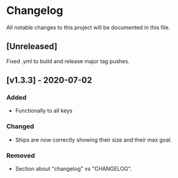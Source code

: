 # Changelog
All notable changes to this project will be documented in this file.

## [Unreleased]
Fixed .yml to build and release major tag pushes.

## [v1.3.3] - 2020-07-02
### Added
- Functionally to all keys

### Changed
- Ships are now correctly showing their size and their max goal.

### Removed
- Section about "changelog" vs "CHANGELOG".
